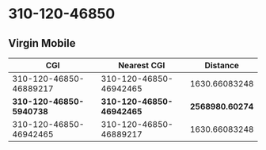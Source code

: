# 310-120-46850
## Virgin Mobile


| CGI | Nearest CGI | Distance |
|-----|-------------|----------|
| 310-120-46850-46889217 | 310-120-46850-46942465 | 1630.66083248 |
| **310-120-46850-5940738** | **310-120-46850-46942465** | **2568980.60274** |
| 310-120-46850-46942465 | 310-120-46850-46889217 | 1630.66083248 |

